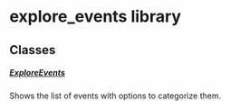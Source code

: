 



# explore_events library











## Classes

##### [ExploreEvents](../views_after_auth_screens_events_explore_events/ExploreEvents-class.md)



Shows the list of events with options to categorize them.















